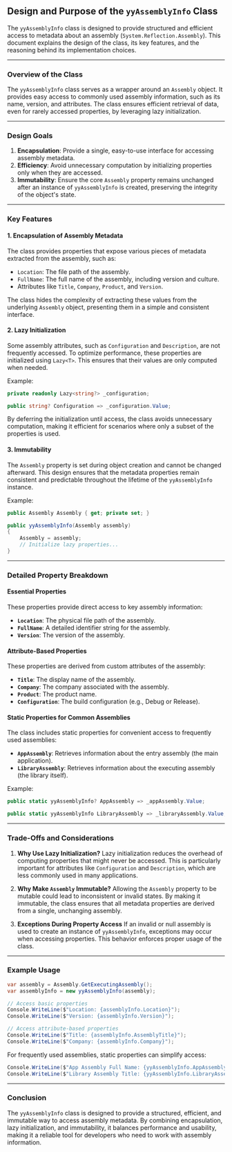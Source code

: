 ﻿## Design and Purpose of the `yyAssemblyInfo` Class

The `yyAssemblyInfo` class is designed to provide structured and efficient access to metadata about an assembly (`System.Reflection.Assembly`). This document explains the design of the class, its key features, and the reasoning behind its implementation choices.

---

### **Overview of the Class**

The `yyAssemblyInfo` class serves as a wrapper around an `Assembly` object. It provides easy access to commonly used assembly information, such as its name, version, and attributes. The class ensures efficient retrieval of data, even for rarely accessed properties, by leveraging lazy initialization.

---

### **Design Goals**

1. **Encapsulation**: Provide a single, easy-to-use interface for accessing assembly metadata.
2. **Efficiency**: Avoid unnecessary computation by initializing properties only when they are accessed.
3. **Immutability**: Ensure the core `Assembly` property remains unchanged after an instance of `yyAssemblyInfo` is created, preserving the integrity of the object's state.

---

### **Key Features**

#### **1. Encapsulation of Assembly Metadata**
The class provides properties that expose various pieces of metadata extracted from the assembly, such as:
- `Location`: The file path of the assembly.
- `FullName`: The full name of the assembly, including version and culture.
- Attributes like `Title`, `Company`, `Product`, and `Version`.

The class hides the complexity of extracting these values from the underlying `Assembly` object, presenting them in a simple and consistent interface.

#### **2. Lazy Initialization**
Some assembly attributes, such as `Configuration` and `Description`, are not frequently accessed. To optimize performance, these properties are initialized using `Lazy<T>`. This ensures that their values are only computed when needed.

Example:
```csharp
private readonly Lazy<string?> _configuration;

public string? Configuration => _configuration.Value;
```

By deferring the initialization until access, the class avoids unnecessary computation, making it efficient for scenarios where only a subset of the properties is used.

#### **3. Immutability**
The `Assembly` property is set during object creation and cannot be changed afterward. This design ensures that the metadata properties remain consistent and predictable throughout the lifetime of the `yyAssemblyInfo` instance.

Example:
```csharp
public Assembly Assembly { get; private set; }

public yyAssemblyInfo(Assembly assembly)
{
    Assembly = assembly;
    // Initialize lazy properties...
}
```

---

### **Detailed Property Breakdown**

#### **Essential Properties**
These properties provide direct access to key assembly information:
- **`Location`**: The physical file path of the assembly.
- **`FullName`**: A detailed identifier string for the assembly.
- **`Version`**: The version of the assembly.

#### **Attribute-Based Properties**
These properties are derived from custom attributes of the assembly:
- **`Title`**: The display name of the assembly.
- **`Company`**: The company associated with the assembly.
- **`Product`**: The product name.
- **`Configuration`**: The build configuration (e.g., Debug or Release).

#### **Static Properties for Common Assemblies**
The class includes static properties for convenient access to frequently used assemblies:
- **`AppAssembly`**: Retrieves information about the entry assembly (the main application).
- **`LibraryAssembly`**: Retrieves information about the executing assembly (the library itself).

Example:
```csharp
public static yyAssemblyInfo? AppAssembly => _appAssembly.Value;

public static yyAssemblyInfo LibraryAssembly => _libraryAssembly.Value;
```

---

### **Trade-Offs and Considerations**

1. **Why Use Lazy Initialization?**
   Lazy initialization reduces the overhead of computing properties that might never be accessed. This is particularly important for attributes like `Configuration` and `Description`, which are less commonly used in many applications.

2. **Why Make `Assembly` Immutable?**
   Allowing the `Assembly` property to be mutable could lead to inconsistent or invalid states. By making it immutable, the class ensures that all metadata properties are derived from a single, unchanging assembly.

3. **Exceptions During Property Access**
   If an invalid or null assembly is used to create an instance of `yyAssemblyInfo`, exceptions may occur when accessing properties. This behavior enforces proper usage of the class.

---

### **Example Usage**

```csharp
var assembly = Assembly.GetExecutingAssembly();
var assemblyInfo = new yyAssemblyInfo(assembly);

// Access basic properties
Console.WriteLine($"Location: {assemblyInfo.Location}");
Console.WriteLine($"Version: {assemblyInfo.Version}");

// Access attribute-based properties
Console.WriteLine($"Title: {assemblyInfo.AssemblyTitle}");
Console.WriteLine($"Company: {assemblyInfo.Company}");
```

For frequently used assemblies, static properties can simplify access:
```csharp
Console.WriteLine($"App Assembly Full Name: {yyAssemblyInfo.AppAssembly?.FullName}");
Console.WriteLine($"Library Assembly Title: {yyAssemblyInfo.LibraryAssembly.AssemblyTitle}");
```

---

### **Conclusion**

The `yyAssemblyInfo` class is designed to provide a structured, efficient, and immutable way to access assembly metadata. By combining encapsulation, lazy initialization, and immutability, it balances performance and usability, making it a reliable tool for developers who need to work with assembly information.
